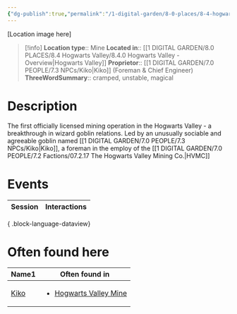 ```yaml
---
{"dg-publish":true,"permalink":"/1-digital-garden/8-0-places/8-4-hogwarts-valley/8-4-2-hogwarts-valley-mine/","tags":["#place","hogwarts-valley","service-building"]}
---
```


[Location image here]
>[!info]
>**Location type**::  Mine
>**Located in**:: [[1 DIGITAL GARDEN/8.0 PLACES/8.4 Hogwarts Valley/8.4.0 Hogwarts Valley - Overview\|Hogwarts Valley]]
>**Proprietor**:: [[1 DIGITAL GARDEN/7.0 PEOPLE/7.3 NPCs/Kiko\|Kiko]] (Foreman & Chief Engineer)
>**ThreeWordSummary**:: cramped, unstable, magical 

# Description

The first officially licensed mining operation in the Hogwarts Valley - a breakthrough in wizard goblin relations. Led by an unusually sociable and agreeable goblin named [[1 DIGITAL GARDEN/7.0 PEOPLE/7.3 NPCs/Kiko\|Kiko]], a foreman in the employ of the [[1 DIGITAL GARDEN/7.0 PEOPLE/7.2 Factions/07.2.17 The Hogwarts Valley Mining Co.\|HVMC]]

# Events

| Session | Interactions |
| ------- | ------------ |

{ .block-language-dataview}

# Often found here

<div><table class="dataview table-view-table"><thead class="table-view-thead"><tr class="table-view-tr-header"><th class="table-view-th"><span>Name</span><span class="dataview small-text">1</span></th><th class="table-view-th"><span>Often found in</span></th></tr></thead><tbody class="table-view-tbody"><tr><td><span><a data-tooltip-position="top" aria-label="1 DIGITAL GARDEN/7.0 PEOPLE/7.3 NPCs/Kiko.md" data-href="1 DIGITAL GARDEN/7.0 PEOPLE/7.3 NPCs/Kiko.md" href="1 DIGITAL GARDEN/7.0 PEOPLE/7.3 NPCs/Kiko.md" class="internal-link" target="_blank" rel="noopener nofollow">Kiko</a></span></td><td><ul class="dataview dataview-ul dataview-result-list-ul"><li class="dataview-result-list-li"><span><a data-tooltip-position="top" aria-label="1 DIGITAL GARDEN/8.0 PLACES/8.4 Hogwarts Valley/8.4.2 Hogwarts Valley Mine.md" data-href="1 DIGITAL GARDEN/8.0 PLACES/8.4 Hogwarts Valley/8.4.2 Hogwarts Valley Mine.md" href="1 DIGITAL GARDEN/8.0 PLACES/8.4 Hogwarts Valley/8.4.2 Hogwarts Valley Mine.md" class="internal-link" target="_blank" rel="noopener nofollow">Hogwarts Valley Mine</a></span></li></ul></td></tr></tbody></table></div>
